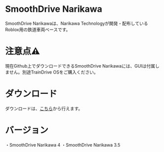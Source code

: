 # SmoothDrive Narikawa

SmoothDrive Narikawaは、Narikawa Technologyが開発・配布しているRoblox用の鉄道車両ベースです。

# 注意点⚠️

現在Github上でダウンロードできるSmoothDrive Narikawaには、GUIは付属しません。別途TrainDrive OSをご購入ください。

# ダウンロード

ダウンロードは、[こちら](https://github.com/manjuthemanzyu/SmoothDrive-Narikawa/releases)から行えます。

# バージョン

・SmoothDrive Narikawa 4
・SmoothDrive Narikawa 3.5
